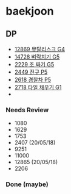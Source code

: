 # baekjoon

## DP

- [12869 뮤탈리스크 G4](https://www.acmicpc.net/problem/12869)
- [14728 벼락치기 G5](https://www.acmicpc.net/problem/14728)
- [2229 조 짜기 G5](https://www.acmicpc.net/problem/2229)
- [2449 전구 P5](https://www.acmicpc.net/problem/2449)
- [2618 경찰차 P5](https://www.acmicpc.net/problem/2618)
- [2718 타일 채우기 G1](https://www.acmicpc.net/problem/2718)
- 


### Needs Review
- 1080
- 1629
- 1753
- 2407 (20/05/18)
- 9251
- 11000
- 12865 (20/05/18)
- 2206

### Done (maybe)